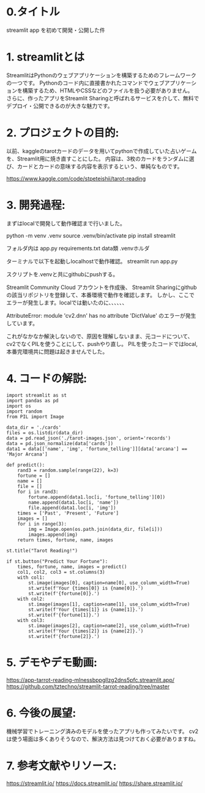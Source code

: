 
# 0.タイトル
streamlit app を初めて開発・公開した件

# 1. streamlitとは
StreamlitはPythonのウェブアプリケーションを構築するためのフレームワークの一つです。
Pythonのコード内に直接書かれたコマンドでウェブアプリケーションを構築するため、HTMLやCSSなどのファイルを扱う必要がありません。
さらに、作ったアプリをStreamlit Sharingと呼ばれるサービスを介して、無料でデプロイ・公開できるのが大きな魅力です。

# 2. プロジェクトの目的:
以前、kaggleのtarotカードのデータを用いてpythonで作成していた占いゲームを、Streamlit用に焼き直すことにした。
内容は、3枚のカードをランダムに選び、カードとカードの意味する内容を表示するという、単純なものです。

https://www.kaggle.com/code/stpeteishii/tarot-reading

# 3. 開発過程:
まずはlocalで開発して動作確認まで行いました。

python -m venv .venv
source .venv/bin/activate
pip install streamlit

フォルダ内は
app.py
requirements.txt
data類
.venvホルダ

ターミナルで以下を起動しlocalhostで動作確認。
streamlit run app.py

スクリプトを.venvと共にgithubにpushする。

Streamlit Community Cloud アカウントを作成後、
Streamlit Sharingにgithubの該当リポジトリを登録して、本番環境で動作を確認します。
しかし、ここでエラーが発生します。localでは動いたのに、、、、、、

AttributeError: module 'cv2.dnn' has no attribute 'DictValue' のエラーが発生しています。

これがなかなか解決しないので、原因を理解しないまま、元コードについて、cv2でなくPILを使うことにして、pushやり直し。
PILを使ったコードではlocal,本番完環境共に問題は起きませんでした。

# 4. コードの解説:

```
import streamlit as st
import pandas as pd
import os
import random
from PIL import Image

data_dir = './cards'
files = os.listdir(data_dir)
data = pd.read_json('./tarot-images.json', orient='records')
data = pd.json_normalize(data['cards'])
data1 = data[['name', 'img', 'fortune_telling']][data['arcana'] == 'Major Arcana']

def predict():
    rand3 = random.sample(range(22), k=3)
    fortune = []
    name = []
    file = []
    for i in rand3:
        fortune.append(data1.loc[i, 'fortune_telling'][0])
        name.append(data1.loc[i, 'name'])
        file.append(data1.loc[i, 'img'])
    times = ['Past', 'Present', 'Future']
    images = []
    for i in range(3):
        img = Image.open(os.path.join(data_dir, file[i]))
        images.append(img)
    return times, fortune, name, images

st.title("Tarot Reading!")

if st.button("Predict Your Fortune"):
    times, fortune, name, images = predict()
    col1, col2, col3 = st.columns(3)
    with col1:
        st.image(images[0], caption=name[0], use_column_width=True)
        st.write(f'Your {times[0]} is {name[0]}.')
        st.write(f'{fortune[0]}.')
    with col2:
        st.image(images[1], caption=name[1], use_column_width=True)
        st.write(f'Your {times[1]} is {name[1]}.')
        st.write(f'{fortune[1]}.')
    with col3:
        st.image(images[2], caption=name[2], use_column_width=True)
        st.write(f'Your {times[2]} is {name[2]}.')
        st.write(f'{fortune[2]}.')

```

# 5. デモやデモ動画:
https://app-tarrot-reading-mlnessbppgllzg2dns5pfc.streamlit.app/
https://github.com/tztechno/streamlit-tarrot-reading/tree/master

# 6. 今後の展望:
機械学習でトレーニング済みのモデルを使ったアプリも作ってみたいです。
cv2は使う場面は多くありそうなので、解決方法は見つけておく必要がありますね。

# 7. 参考文献やリソース:
https://streamlit.io/
https://docs.streamlit.io/
https://share.streamlit.io/

